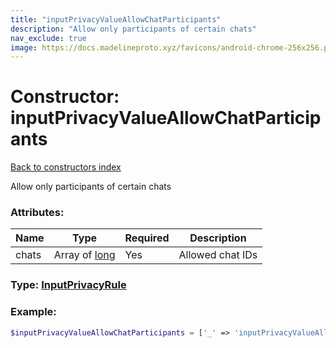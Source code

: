 ```yaml
---
title: "inputPrivacyValueAllowChatParticipants"
description: "Allow only participants of certain chats"
nav_exclude: true
image: https://docs.madelineproto.xyz/favicons/android-chrome-256x256.png
---
```

# Constructor: inputPrivacyValueAllowChatParticipants  
[Back to constructors index](/API_docs/constructors/index.html)



Allow only participants of certain chats

### Attributes:

| Name     |    Type       | Required | Description |
|----------|---------------|----------|-------------|
|chats|Array of [long](/API_docs/types/long.html) | Yes|Allowed chat IDs|



### Type: [InputPrivacyRule](/API_docs/types/InputPrivacyRule.html)


### Example:

```php
$inputPrivacyValueAllowChatParticipants = ['_' => 'inputPrivacyValueAllowChatParticipants', 'chats' => [long, long]];
```  
